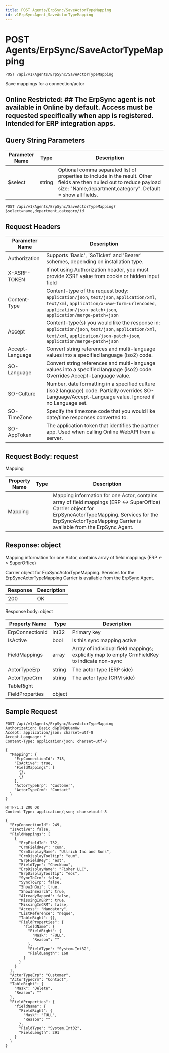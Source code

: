 ```yaml
---
title: POST Agents/ErpSync/SaveActorTypeMapping
id: v1ErpSyncAgent_SaveActorTypeMapping
---
```


# POST Agents/ErpSync/SaveActorTypeMapping

```http
POST /api/v1/Agents/ErpSync/SaveActorTypeMapping
```

Save mappings for a connection/actor



## Online Restricted: ## The ErpSync agent is not available in Online by default. Access must be requested specifically when app is registered. Intended for ERP integration apps.





## Query String Parameters

| Parameter Name | Type |  Description |
|----------------|------|--------------|
| $select | string |  Optional comma separated list of properties to include in the result. Other fields are then nulled out to reduce payload size: "Name,department,category". Default = show all fields. |

```http
POST /api/v1/Agents/ErpSync/SaveActorTypeMapping?$select=name,department,category/id
```


## Request Headers

| Parameter Name | Description |
|----------------|-------------|
| Authorization  | Supports 'Basic', 'SoTicket' and 'Bearer' schemes, depending on installation type. |
| X-XSRF-TOKEN   | If not using Authorization header, you must provide XSRF value from cookie or hidden input field |
| Content-Type | Content-type of the request body: `application/json`, `text/json`, `application/xml`, `text/xml`, `application/x-www-form-urlencoded`, `application/json-patch+json`, `application/merge-patch+json` |
| Accept         | Content-type(s) you would like the response in: `application/json`, `text/json`, `application/xml`, `text/xml`, `application/json-patch+json`, `application/merge-patch+json` |
| Accept-Language | Convert string references and multi-language values into a specified language (iso2) code. |
| SO-Language | Convert string references and multi-language values into a specified language (iso2) code. Overrides Accept-Language value. |
| SO-Culture | Number, date formatting in a specified culture (iso2 language) code. Partially overrides SO-Language/Accept-Language value. Ignored if no Language set. |
| SO-TimeZone | Specify the timezone code that you would like date/time responses converted to. |
| SO-AppToken | The application token that identifies the partner app. Used when calling Online WebAPI from a server. |

## Request Body: request  

Mapping 

| Property Name | Type |  Description |
|----------------|------|--------------|
| Mapping |  | Mapping information for one Actor, contains array of field mappings (ERP &lt;-&gt; SuperOffice) <para /> Carrier object for ErpSyncActorTypeMapping. Services for the ErpSyncActorTypeMapping Carrier is available from the <see cref="T:SuperOffice.CRM.Services.IErpSyncAgent">ErpSync Agent</see>. |


## Response: object

Mapping information for one Actor, contains array of field mappings (ERP &lt;-&gt; SuperOffice)



Carrier object for ErpSyncActorTypeMapping.
Services for the ErpSyncActorTypeMapping Carrier is available from the <see cref="T:SuperOffice.CRM.Services.IErpSyncAgent">ErpSync Agent</see>.

| Response | Description |
|----------------|-------------|
| 200 | OK |

Response body: object

| Property Name | Type |  Description |
|----------------|------|--------------|
| ErpConnectionId | int32 | Primary key |
| IsActive | bool | Is this sync mapping active |
| FieldMappings | array | Array of individual field mappings; explicitly map to empty CrmFieldKey to indicate non-sync |
| ActorTypeErp | string | The actor type (ERP side) |
| ActorTypeCrm | string | The actor type (CRM side) |
| TableRight |  |  |
| FieldProperties | object |  |

## Sample Request

```http!
POST /api/v1/Agents/ErpSync/SaveActorTypeMapping
Authorization: Basic dGplMDpUamUw
Accept: application/json; charset=utf-8
Accept-Language: *
Content-Type: application/json; charset=utf-8

{
  "Mapping": {
    "ErpConnectionId": 718,
    "IsActive": true,
    "FieldMappings": [
      {},
      {}
    ],
    "ActorTypeErp": "Customer",
    "ActorTypeCrm": "Contact"
  }
}
```

```http_
HTTP/1.1 200 OK
Content-Type: application/json; charset=utf-8

{
  "ErpConnectionId": 249,
  "IsActive": false,
  "FieldMappings": [
    {
      "ErpFieldId": 732,
      "CrmFieldKey": "cum",
      "CrmDisplayName": "Ullrich Inc and Sons",
      "CrmDisplayTooltip": "eum",
      "ErpFieldKey": "est",
      "FieldType": "Checkbox",
      "ErpDisplayName": "Fisher LLC",
      "ErpDisplayTooltip": "eos",
      "SyncToCrm": false,
      "SyncToErp": false,
      "ShowInGui": true,
      "ShowInSearch": true,
      "AlreadyMapped": false,
      "MissingInERP": true,
      "MissingInCRM": false,
      "Access": "Mandatory",
      "ListReference": "neque",
      "TableRight": {},
      "FieldProperties": {
        "fieldName": {
          "FieldRight": {
            "Mask": "FULL",
            "Reason": ""
          },
          "FieldType": "System.Int32",
          "FieldLength": 168
        }
      }
    }
  ],
  "ActorTypeErp": "Customer",
  "ActorTypeCrm": "Contact",
  "TableRight": {
    "Mask": "Delete",
    "Reason": ""
  },
  "FieldProperties": {
    "fieldName": {
      "FieldRight": {
        "Mask": "FULL",
        "Reason": ""
      },
      "FieldType": "System.Int32",
      "FieldLength": 291
    }
  }
}
```